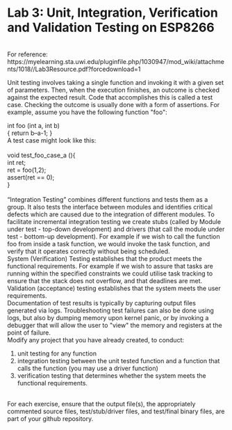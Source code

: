 # **Lab 3:  Unit, Integration, Verification and Validation Testing on ESP8266**
<br>
For reference: https://myelearning.sta.uwi.edu/pluginfile.php/1030947/mod_wiki/attachments/1018//Lab3Resource.pdf?forcedownload=1
<br>

Unit testing involves taking a single function and invoking it with a given set of parameters. Then, when the execution finishes, an outcome is checked against the expected result. Code that accomplishes this is called a test case. Checking the outcome is usually done with a form of assertions. For example, assume you have the following function "foo": <br>

int foo (int a, int b)<br>
{ return b–a-1; }<br>
A test case might look like this: <br>
<br>
void test_foo_case_a (){<br>
int ret;<br>
ret = foo(1,2);<br>
assert(ret == 0); <br>
} <br>
<br>
“Integration Testing” combines different functions and tests them as a group. It also tests the interface between modules and identifies critical defects which are caused due to the integration of different modules. To facilitate incremental integration testing we create stubs (called by Module under test - top-down development) and drivers (that call the module under test - bottom-up development). For example if we wish to call the function foo from inside a task function, we would invoke the task function, and verify that it operates correctly without being scheduled.
<br>
System (Verification) Testing establishes that the product meets the functional requirements. For example if we wish to assure that tasks are running within the specified constraints we could utilise task tracking to ensure that the stack does not overflow, and that deadlines are met.
<br>
Validation (acceptance) testing establishes that the system meets the user requirements.
<br>
Documentation of test results is typically by capturing output files generated via logs. Troubleshooting test failures can also be done using logs, but also by dumping memory upon kernel panic, or by invoking a debugger that will allow the user to "view" the memory and registers at the point of failure.
<br>
Modify any project that you have already created, to conduct:
<ol>
    <li>
        unit testing for any function
    </li>
    <li>
        integration testing between the unit tested function and a function that calls the function (you may use a driver function)
    </li>
    <li>
        verification testing that determines whether the system meets the functional requirements.
    </li>
</ol>
<br>
For each exercise, ensure that the output file(s), the appropriately commented source files, test/stub/driver files, and test/final binary files, are part of your github repository.


